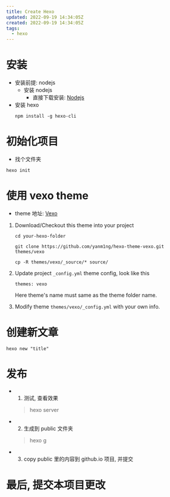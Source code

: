 ```yaml
---
title: Create Hexo
updated: 2022-09-19 14:34:05Z
created: 2022-09-19 14:34:05Z
tags:
  - hexo
---
```


# 安装
- 安装前提: nodejs
  - 安装 nodejs
    - 直接下载安装: [Nodejs](https://nodejs.org/en/)
- 安装 hexo
  ```
  npm install -g hexo-cli
  ```
  



# 初始化项目

- 找个文件夹
```shell
hexo init
```

# 使用 vexo theme
- theme 地址: [Vexo](https://github.com/yanm1ng/hexo-theme-vexo)


1. Download/Checkout this theme into your project

   ```
   cd your-hexo-folder

   git clone https://github.com/yanm1ng/hexo-theme-vexo.git themes/vexo

   cp -R themes/vexo/_source/* source/
   ```

2. Update project `_config.yml` theme config, look like this

   ```
   themes: vexo
   ```

   Here theme's name must same as the theme folder name.

3. Modify theme `themes/vexo/_config.yml` with your own info.

# 创建新文章

```
hexo new "title"
```

# 发布
- 1. 测试, 查看效果
  > hexo server

- 2. 生成到 public 文件夹
  > hexo g

- 3. copy public 里的内容到 github.io 项目, 并提交

# 最后, 提交本项目更改